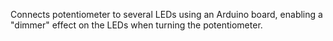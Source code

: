 Connects potentiometer to several LEDs using an Arduino board, enabling a "dimmer" effect on the LEDs when turning the potentiometer.
